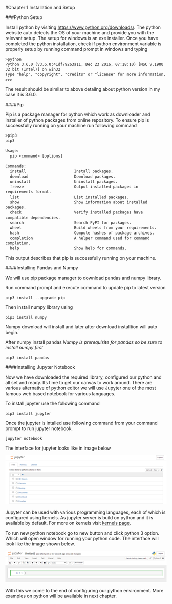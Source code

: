 #Chapter 1 Installation and Setup

###Python Setup

Install python by visiting https://www.python.org/downloads/.
The python website auto detects the OS of your machine and provide you with the relevant setup. The setup for windows is an exe installer.
Once you have completed the python installation, check if python environment variable is properly setup by running command prompt in windows and typing

```
>python 
Python 3.6.0 (v3.6.0:41df79263a11, Dec 23 2016, 07:18:10) [MSC v.1900 32 bit (Intel)] on win32
Type "help", "copyright", "credits" or "license" for more information.
>>>
```

The result should be similar to above detailng about python version in my case it is 3.6.0.

####Pip 

Pip is a package manager for python which work as downloader and installer of python packages from online repository.
To ensure pip is successfully running on your machine run following command

```
>pip3
pip3

Usage:
  pip <command> [options]

Commands:
  install                     Install packages.
  download                    Download packages.
  uninstall                   Uninstall packages.
  freeze                      Output installed packages in requirements format.
  list                        List installed packages.
  show                        Show information about installed packages.
  check                       Verify installed packages have compatible dependencies.
  search                      Search PyPI for packages.
  wheel                       Build wheels from your requirements.
  hash                        Compute hashes of package archives.
  completion                  A helper command used for command completion.
  help                        Show help for commands.
```

This output describes that pip is successfully running on your machine.


####Installing Pandas and Numpy

We will use pip package manager to download pandas and numpy library.

Run command prompt and execute command to update pip to latest version

```
pip3 install --upgrade pip
```

Then install numpy library using

```
pip3 install numpy
```

Numpy download will install and later after download installtion will auto begin.

After numpy install pandas *Numpy is prerequisite for pandas so be sure to install numpy first*

```
pip3 install pandas
```

####Installing Jupyter Notebook

Now we have downloaded the required library, configured our python and all set and ready. Its time to get our canvas to work around. There are various alternative of python editor we will use Jupyter one of the most famous web based notebook for various languages.

To install jupyter use the following command

```
pip3 install jupyter
```

Once the jupyter is intalled use following command from your command prompt to run jupyter notebook.

```
jupyter notebook
```

The interface for jupyter looks like in image below

![](images/JupyterInterface.png)

Jupyter can be used with various programming languages, each of which is configured using kernels. As jupyter server is build on python and it is available by default. For more on kernels visit [kernels page](http://jupyter.readthedocs.io/en/latest/projects/kernels.html).

To run new python notebook go to new button and click python 3 option. Which will open window for running your python code. The interface will look like the image shown below.

![](images/jupytereditor.png)

With this we come to the end of configuring our python environment. More examples on python will be available in next chapter.
